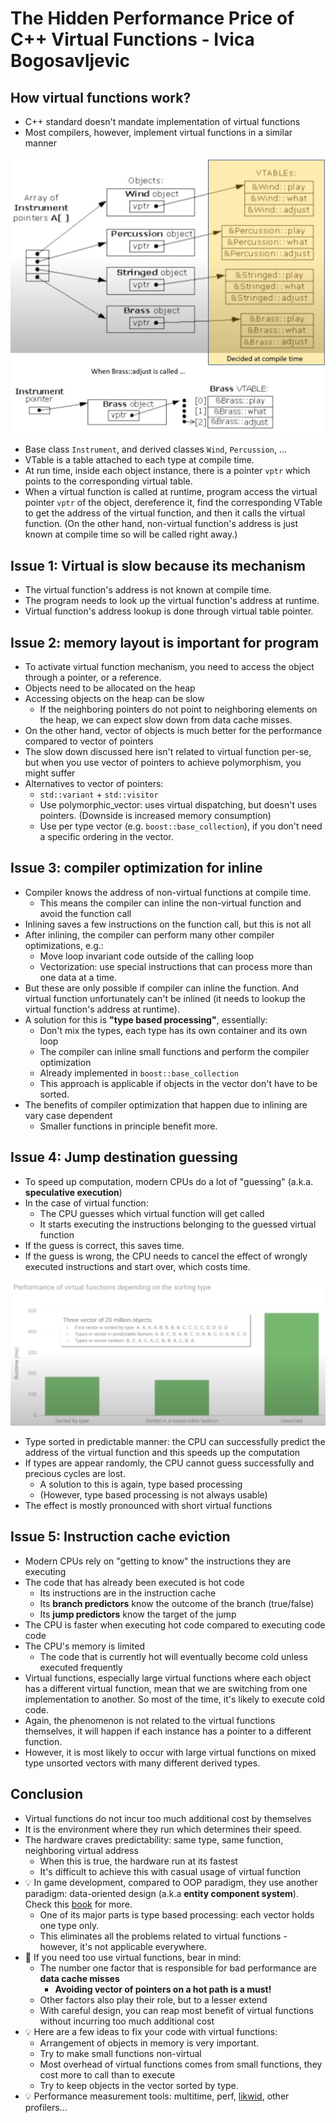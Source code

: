 # The Hidden Performance Price of C++ Virtual Functions - Ivica Bogosavljevic

## How virtual functions work?

- C++ standard doesn't mandate implementation of virtual functions
- Most compilers, however, implement virtual functions in a similar manner

![](../pics/virtual_function_perf_price_how_virtual_works.JPG)

- Base class `Instrument`, and derived classes `Wind`, `Percussion`, ...
- VTable is a table attached to each type at compile time.
- At run time, inside each object instance, there is a pointer `vptr` which points to the corresponding virtual table.
- When a virtual function is called at runtime, program access the virtual pointer `vptr` of the object, dereference it, find the corresponding VTable to get the address of the virtual function, and then it calls the virtual function. (On the other hand, non-virtual function's address is just known at compile time so will be called right away.)

## Issue 1: Virtual is slow because its mechanism

- The virtual function's address is not known at compile time.
- The program needs to look up the virtual function's address at runtime.
- Virtual function's address lookup is done through virtual table pointer.

## Issue 2: memory layout is important for program

- To activate virtual function mechanism, you need to access the object through a pointer, or a reference.
- Objects need to be allocated on the heap
- Accessing objects on the heap can be slow
  - If the neighboring pointers do not point to neighboring elements on the heap, we can expect slow down from data cache misses.
- On the other hand, vector of objects is much better for the performance compared to vector of pointers
- The slow down discussed here isn't related to virtual function per-se, but when you use vector of pointers to achieve polymorphism, you might suffer
- Alternatives to vector of pointers:
  - `std::variant` + `std::visitor`
  - Use polymorphic_vector: uses virtual dispatching, but doesn't uses pointers. (Downside is increased memory consumption)
  - Use per type vector (e.g. `boost::base_collection`), if you don't need a specific ordering in the vector.

## Issue 3: compiler optimization for inline

- Compiler knows the address of non-virtual functions at compile time.
  - This means the compiler can inline the non-virtual function and avoid the function call
- Inlining saves a few instructions on the function call, but this is not all
- After inlining, the compiler can perform many other compiler optimizations, e.g.:
  - Move loop invariant code outside of the calling loop
  - Vectorization: use special instructions that can process more than one data at a time.
- But these are only possible if compiler can inline the function. And virtual function unfortunately can't be inlined (it needs to lookup the virtual function's address at runtime).
- A solution for this is **"type based processing"**, essentially:
  - Don't mix the types, each type has its own container and its own loop
  - The compiler can inline small functions and perform the compiler optimization
  - Already implemented in `boost::base_collection`
  - This approach is applicable if objects in the vector don't have to be sorted.
- The benefits of compiler optimization that happen due to inlining are vary case dependent
  - Smaller functions in principle benefit more.

## Issue 4: Jump destination guessing

- To speed up computation, modern CPUs do a lot of "guessing" (a.k.a. **speculative execution**)
- In the case of virtual function:
  - The CPU guesses which virtual function will get called
  - It starts executing the instructions belonging to the guessed virtual function
- If the guess is correct, this saves time.
- If the guess is wrong, the CPU needs to cancel the effect of wrongly executed instructions and start over, which costs time.

![](../pics/virtual_function_perf_price_speculative_execution.JPG)

- Type sorted in predictable manner: the CPU can successfully predict the address of the virtual function and this speeds up the computation
- If types are appear randomly, the CPU cannot guess successfully and precious cycles are lost.
  - A solution to this is again, type based processing
  - (However, type based processing is not always usable)
- The effect is mostly pronounced with short virtual functions

## Issue 5: Instruction cache eviction

- Modern CPUs rely on "getting to know" the instructions they are executing
- The code that has already been executed is hot code
  - Its instructions are in the instruction cache
  - Its **branch predictors** know the outcome of the branch (true/false)
  - Its **jump predictors** know the target of the jump
- The CPU is faster when executing hot code compared to executing code code
- The CPU's memory is limited
  - The code that is currently hot will eventually become cold unless executed frequently
- Virtual functions, especially large virtual functions where each object has a different virtual function, mean that we are switching from one implementation to another. So most of the time, it's likely to execute cold code.
- Again, the phenomenon is not related to the virtual functions themselves, it will happen if each instance has a pointer to a different function.
- However, it is most likely to occur with large virtual functions on mixed type unsorted vectors with many different derived types.

## Conclusion

- Virtual functions do not incur too much additional cost by themselves
- It is the environment where they run which determines their speed.
- The hardware craves predictability: same type, same function, neighboring virtual address
  - When this is true, the hardware run at its fastest
  - It's difficult to achieve this with casual usage of virtual function
- :bulb: In game development, compared to OOP paradigm, they use another paradigm: data-oriented design (a.k.a **entity component system**). Check this [book](https://a.co/d/iC9zGli) for more.
  - One of its major parts is type based processing: each vector holds one type only.
  - This eliminates all the problems related to virtual functions - however, it's not applicable everywhere.
- :brain: If you need too use virtual functions, bear in mind:
  - The number one factor that is responsible for bad performance are **data cache misses**
    - **Avoiding vector of pointers on a hot path is a must!**
  - Other factors also play their role, but to a lesser extend
  - With careful design, you can reap most benefit of virtual functions without incurring too much additional cost
- :bulb: Here are a few ideas to fix your code with virtual functions:
  - Arrangement of objects in memory is very important.
  - Try to make small functions non-virtual
  - Most overhead of virtual functions comes from small functions, they cost more to call than to execute
  - Try to keep objects in the vector sorted by type.
- :bulb: Performance measurement tools: multitime, perf, [likwid](https://github.com/RRZE-HPC/likwid), other profilers...